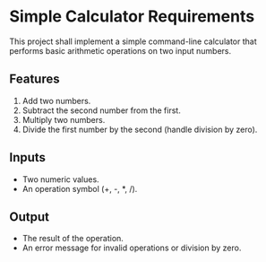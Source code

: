 # Simple Calculator Requirements

This project shall implement a simple command-line calculator that performs basic arithmetic operations on two input numbers.

## Features

1. Add two numbers.
2. Subtract the second number from the first.
3. Multiply two numbers.
4. Divide the first number by the second (handle division by zero).

## Inputs

- Two numeric values.
- An operation symbol (+, -, *, /).

## Output

- The result of the operation.
- An error message for invalid operations or division by zero.

